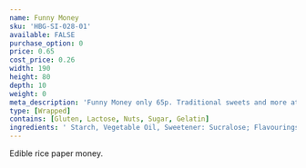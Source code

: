 ```yaml
---
name: Funny Money
sku: 'HBG-SI-028-01'
available: FALSE
purchase_option: 0
price: 0.65
cost_price: 0.26
width: 190
height: 80
depth: 10
weight: 0
meta_description: 'Funny Money only 65p. Traditional sweets and more at Humbugs Confectionery Store. Specialists in satisfying your sweet tooth!'
type: [Wrapped]
contains: [Gluten, Lactose, Nuts, Sugar, Gelatin]
ingredients: ' Starch, Vegetable Oil, Sweetener: Sucralose; Flavourings, Colours:  E120,  E141,  E160A'
---
```

Edible rice paper money.